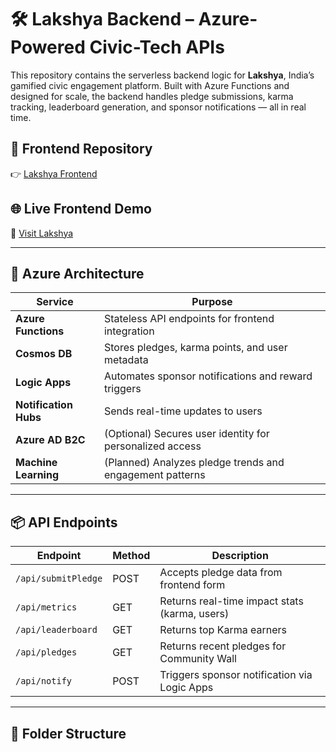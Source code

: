 # 🛠️ Lakshya Backend – Azure-Powered Civic-Tech APIs

This repository contains the serverless backend logic for **Lakshya**, India’s gamified civic engagement platform. Built with Azure Functions and designed for scale, the backend handles pledge submissions, karma tracking, leaderboard generation, and sponsor notifications — all in real time.

## 🔗 Frontend Repository  
👉 [Lakshya Frontend](https://github.com/sushaliprakash-afk/lakshya)

## 🌐 Live Frontend Demo  
🔗 [Visit Lakshya](https://sushaliprakash-afk.github.io/lakshya)

---

## 🧠 Azure Architecture

| Service              | Purpose                                                  |
|----------------------|----------------------------------------------------------|
| **Azure Functions**  | Stateless API endpoints for frontend integration         |
| **Cosmos DB**        | Stores pledges, karma points, and user metadata          |
| **Logic Apps**       | Automates sponsor notifications and reward triggers      |
| **Notification Hubs**| Sends real-time updates to users                         |
| **Azure AD B2C**     | (Optional) Secures user identity for personalized access |
| **Machine Learning** | (Planned) Analyzes pledge trends and engagement patterns |

---

## 📦 API Endpoints

| Endpoint               | Method | Description                                      |
|------------------------|--------|--------------------------------------------------|
| `/api/submitPledge`    | POST   | Accepts pledge data from frontend form           |
| `/api/metrics`         | GET    | Returns real-time impact stats (karma, users)    |
| `/api/leaderboard`     | GET    | Returns top Karma earners                        |
| `/api/pledges`         | GET    | Returns recent pledges for Community Wall        |
| `/api/notify`          | POST   | Triggers sponsor notification via Logic Apps     |

---

## 📁 Folder Structure

